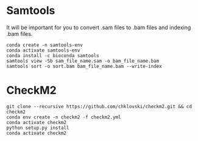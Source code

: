 # Samtools
It will be important for you to convert .sam files to .bam files and indexing .bam files. 
```
conda create -n samtools-env
conda activate samtools-env
conda install -c bioconda samtools
samtools view -Sb sam_file_name.sam -o bam_file_name.bam
samtools sort -o sort.bam bam_file_name.bam --write-index
```
# CheckM2
```
git clone --recursive https://github.com/chklovski/checkm2.git && cd checkm2
conda env create -n checkm2 -f checkm2.yml
conda activate checkm2
python setup.py install
conda activate checkm2
```
